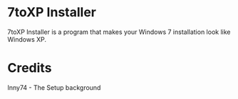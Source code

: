 # 7toXP Installer
7toXP Installer is a program that makes your Windows 7 installation look like Windows XP.

# Credits
Inny74 - The Setup background